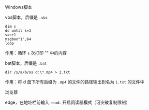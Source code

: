 Windows脚本

vbs脚本，后缀是 `.vbs`

```vbscript
dim s
do until s=3
s=s+1
msgbox"1",64
loop
```

作用：循环 `s` 次打印 "" 中的内容

bat脚本，后缀是 `.bat`

```
dir /s/a/b/os d:\*.mp4 > 2.txt
```

作用：将 d 盘下所有后缀为 `.mp4` 的文件的路径输出到名为 `1.txt` 的文件中



浏览器

edge，在地址栏前输入 `read:` 开启阅读器模式（可突破复制限制）